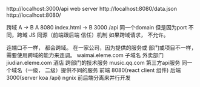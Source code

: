 http://localhost:3000/api  web server
http://localhost:8080/data.json
http://localhost:8080/

跨域 A -> B
A 8080 index.html -> B 3000 /api
同一个domain  但是因为port 不同，跨域
JS 同源（前端跟后端 信任）机制 如果跨域请求， 不允许。

连端口不一样， 都会跨域。 在一家公司，因为提供的服务或
部门或项目不一样， 需要使用跨域的能力来连调。
waimai.eleme.com 子域名  外卖部门
jiudian.eleme.com 酒店 跨部门的技术服务
music.qq.com  第三方api服务
同一个域名（一级， 二级）提供不同的服务
前端 8080(react client 组件)  后端3000(server koa /api)  ngnix
前后端分离来并行开发

